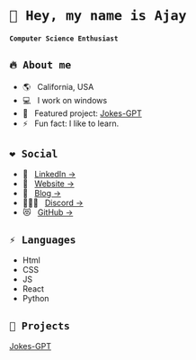 # `👋 Hey, my name is Ajay`

#### `Computer Science Enthusiast`

## `🔥 About me`

- 🌎 &nbsp; California, USA
- 💻 &nbsp; I work on windows
- 🎯 &nbsp; Featured project: [Jokes-GPT](https://aj-cdr.github.io/Jokes-GPT/)
- ⚡ &nbsp; Fun fact: I like to learn.

## `❤ Social`

- 💼 &nbsp; [LinkedIn &rarr;](https://www.linkedin.com/in/ajay-sathish-preetha/)
- 🔗 &nbsp; [Website &rarr;](https://aj-cdr.github.io/Ajay-Portfolio/)
- 📖 &nbsp; [Blog &rarr;](https://retro.hashnode.dev/)
- 🧑‍🤝‍🧑 &nbsp; [Discord &rarr;](https://discordid.netlify.app/?id=805285908563755038)
- 😻 &nbsp; [GitHub &rarr;](https://github.com/Aj-Cdr)

## `⚡ Languages`

- Html
- CSS
- JS
- React
- Python

## `👀 Projects`

[Jokes-GPT](https://aj-cdr.github.io/Jokes-GPT/)

